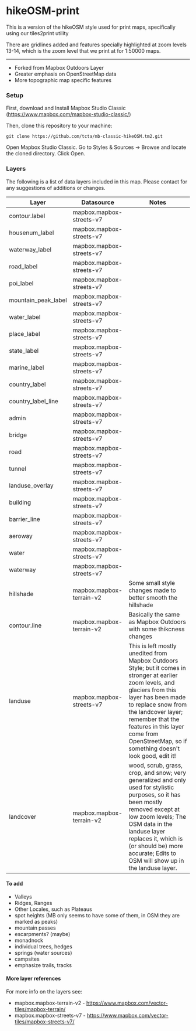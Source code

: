 # hikeOSM-print

This is a version of the hikeOSM style used for print maps, specifically using our tiles2print utility

There are gridlines added and features specially highlighted at zoom levels 13-14, which is the zoom level
that we print at for 1:50000 maps.

----------------------------------------------------

- Forked from Mapbox Outdoors Layer
- Greater emphasis on OpenStreetMap data
- More topographic map specific features

### Setup
First, download and Install Mapbox Studio Classic (https://www.mapbox.com/mapbox-studio-classic/)

Then, clone this repository to your machine:

	git clone https://github.com/tcta/mb-classic-hikeOSM.tm2.git

Open Mapbox Studio Classic. Go to Styles & Sources -> Browse and locate the cloned directory. Click Open.

### Layers
The following is a list of data layers included in this map. Please contact for any suggestions of additions or changes.

|        Layer        |        Datasource        |                    Notes                      |
| ------------------- | ------------------------ | --------------------------------------------- |
| contour.label       | mapbox.mapbox-streets-v7 |                                               |
| housenum_label      | mapbox.mapbox-streets-v7 |                                               |
| waterway_label      | mapbox.mapbox-streets-v7 |                                               |
| road_label          | mapbox.mapbox-streets-v7 |                                               |
| poi_label           | mapbox.mapbox-streets-v7 |                                               |
| mountain_peak_label | mapbox.mapbox-streets-v7 |                                               |
| water_label         | mapbox.mapbox-streets-v7 |                                               |
| place_label         | mapbox.mapbox-streets-v7 |                                               |
| state_label         | mapbox.mapbox-streets-v7 |                                               |
| marine_label        | mapbox.mapbox-streets-v7 |                                               |
| country_label       | mapbox.mapbox-streets-v7 |                                               |
| country_label_line  | mapbox.mapbox-streets-v7 |                                               |
| admin               | mapbox.mapbox-streets-v7 |                                               |
| bridge              | mapbox.mapbox-streets-v7 |                                               |
| road                | mapbox.mapbox-streets-v7 |                                               |
| tunnel              | mapbox.mapbox-streets-v7 |                                               |
| landuse_overlay     | mapbox.mapbox-streets-v7 |                                               |
| building            | mapbox.mapbox-streets-v7 |                                               |
| barrier_line        | mapbox.mapbox-streets-v7 |                                               |
| aeroway             | mapbox.mapbox-streets-v7 |                                               |
| water               | mapbox.mapbox-streets-v7 |                                               |
| waterway            | mapbox.mapbox-streets-v7 |                                               |
| hillshade           | mapbox.mapbox-terrain-v2 | Some small style changes made to better smooth the hillshade  |
| contour.line        | mapbox.mapbox-terrain-v2 | Basically the same as Mapbox Outdoors with some thikcness changes |
| landuse             | mapbox.mapbox-streets-v7 | This is left mostly unedited from Mapbox Outdoors Style; but it comes in stronger at earlier zoom levels, and glaciers from this layer has been made to replace snow from the landcover layer; remember that the features in this layer come from OpenStreetMap, so if something doesn't look good, edit it! |
| landcover           | mapbox.mapbox-terrain-v2 | wood, scrub, grass, crop, and snow; very generalized and only used for stylistic purposes, so it has been mostly removed except at low zoom levels; The OSM data in the landuse layer replaces it, which is (or should be) more accurate; Edits to OSM will show up in the landuse layer. |

#### To add
- Valleys
- Ridges, Ranges
- Other Locales, such as Plateaus
- spot heights (MB only seems to have some of them, in OSM they are marked as peaks)
- mountain passes
- escarpments? (maybe)
- monadnock
- individual trees, hedges
- springs (water sources)
- campsites
- emphasize trails, tracks



#### More layer references
For more info on the layers see:

- mapbox.mapbox-terrain-v2 - https://www.mapbox.com/vector-tiles/mapbox-terrain/
- mapbox.mapbox-streets-v7 - https://www.mapbox.com/vector-tiles/mapbox-streets-v7/